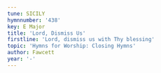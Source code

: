 ```yaml
---
tune: SICILY
hymnnumber: '438'
key: E Major
title: 'Lord, Dismiss Us'
firstline: 'Lord, dismiss us with Thy blessing'
topic: 'Hymns for Worship: Closing Hymns'
author: Fawcett
year: '-'
---
```


